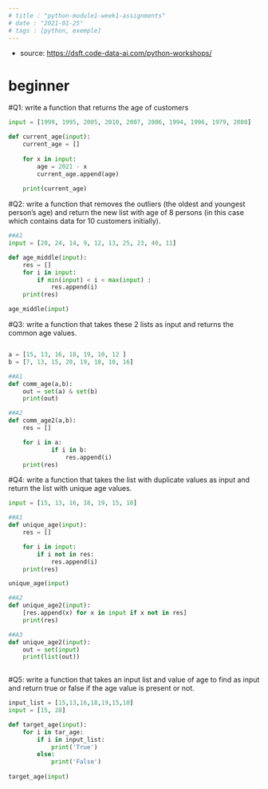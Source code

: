 ```yaml
---
# title : "python-module1-week1-assignments"
# date : "2021-01-25"
# tags : [python, exemple]
---
```



- source: https://dsft.code-data-ai.com/python-workshops/

# beginner

#Q1: write a function that returns the age of customers
```python
input = [1999, 1995, 2005, 2010, 2007, 2006, 1994, 1996, 1979, 2008]

def current_age(input):
    current_age = []
    
    for x in input:
        age = 2021 - x
        current_age.append(age)
        
    print(current_age)

```

#Q2: write a function that removes the outliers (the oldest and youngest person’s age) and return the new list with age of 8 persons (in this case which contains data for 10 customers initially).

```python
##A1
input = [20, 24, 14, 9, 12, 13, 25, 23, 40, 11]

def age_middle(input):
    res = [] 
    for i in input:
        if min(input) < i < max(input) :
            res.append(i)
    print(res)

age_middle(input)
```

#Q3: write a function that takes these 2 lists as input and returns the common age values.
```python

a = [15, 13, 16, 18, 19, 10, 12 ]
b = [7, 13, 15, 20, 19, 18, 10, 16]

##A1
def comm_age(a,b):
    out = set(a) & set(b)
    print(out)

##A2
def comm_age2(a,b):
    res = []

    for i in a:
            if i in b:
                res.append(i)
    print(res) 
```

#Q4: write a function that takes the list with duplicate values as input and return the list with unique age values. 

```python
input = [15, 13, 16, 18, 19, 15, 10]

##A1
def unique_age(input):
    res = [] 

    for i in input: 
        if i not in res: 
            res.append(i) 
    print(res)

unique_age(input)

##A2
def unique_age2(input):
    [res.append(x) for x in input if x not in res] 
    print(res)

##A3
def unique_age2(input):
    out = set(input)
    print(list(out))
    
```

#Q5: write a function that takes an input list and value of age to find as input and return true or false if the age value is present or not.

```python
input_list = [15,13,16,18,19,15,10]
input = [15, 28]

def target_age(input):    
    for i in tar_age:
        if i in input_list:
            print('True')
        else:
            print('False')
            
target_age(input)

```

